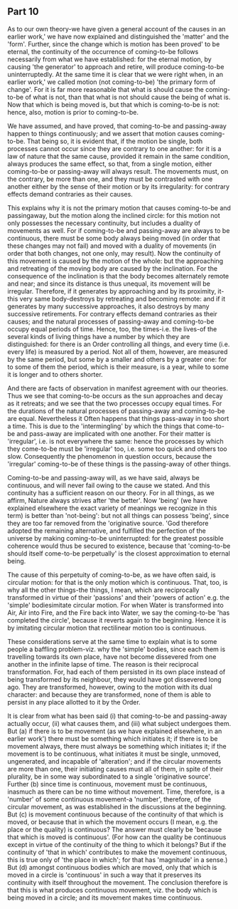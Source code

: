 ## Part 10

As to our own theory-we have given a general account of the causes in an earlier work,' we have now explained and distinguished the 'matter' and the 'form'.
Further, since the change which is motion has been proved' to be eternal, the continuity of the occurrence of coming-to-be follows necessarily from what we have established: for the eternal motion, by causing 'the generator' to approach and retire, will produce coming-to-be uninterruptedly.
At the same time it is clear that we were right when, in an earlier work,' we called motion (not coming-to-be) 'the primary form of change'.
For it is far more reasonable that what is should cause the coming-to-be of what is not, than that what is not should cause the being of what is.
Now that which is being moved is, but that which is coming-to-be is not: hence, also, motion is prior to coming-to-be.

We have assumed, and have proved, that coming-to-be and passing-away happen to things continuously; and we assert that motion causes coming-to-be.
That being so, it is evident that, if the motion be single, both processes cannot occur since they are contrary to one another: for it is a law of nature that the same cause, provided it remain in the same condition, always produces the same effect, so that, from a single motion, either coming-to-be or passing-away will always result.
The movements must, on the contrary, be more than one, and they must be contrasted with one another either by the sense of their motion or by its irregularity: for contrary effects demand contraries as their causes.

This explains why it is not the primary motion that causes coming-to-be and passingaway, but the motion along the inclined circle: for this motion not only possesses the necessary continuity, but includes a duality of movements as well.
For if coming-to-be and passing-away are always to be continuous, there must be some body always being moved (in order that these changes may not fail) and moved with a duality of movements (in order that both changes, not one only, may result).
Now the continuity of this movement is caused by the motion of the whole: but the approaching and retreating of the moving body are caused by the inclination.
For the consequence of the inclination is that the body becomes alternately remote and near; and since its distance is thus unequal, its movement will be irregular.
Therefore, if it generates by approaching and by its proximity, it-this very same body-destroys by retreating and becoming remote: and if it generates by many successive approaches, it also destroys by many successive retirements.
For contrary effects demand contraries as their causes; and the natural processes of passing-away and coming-to-be occupy equal periods of time.
Hence, too, the times-i.e.
the lives-of the several kinds of living things have a number by which they are distinguished: for there is an Order controlling all things, and every time (i.e.
every life) is measured by a period.
Not all of them, however, are measured by the same period, but some by a smaller and others by a greater one: for to some of them the period, which is their measure, is a year, while to some it is longer and to others shorter.

And there are facts of observation in manifest agreement with our theories.
Thus we see that coming-to-be occurs as the sun approaches and decay as it retreats; and we see that the two processes occupy equal times.
For the durations of the natural processes of passing-away and coming-to-be are equal.
Nevertheless it Often happens that things pass-away in too short a time.
This is due to the 'intermingling' by which the things that come-to-be and pass-away are implicated with one another.
For their matter is 'irregular', i.e.
is not everywhere the same: hence the processes by which they come-to-be must be 'irregular' too, i.e.
some too quick and others too slow.
Consequently the phenomenon in question occurs, because the 'irregular' coming-to-be of these things is the passing-away of other things.

Coming-to-be and passing-away will, as we have said, always be continuous, and will never fail owing to the cause we stated.
And this continuity has a sufficient reason on our theory.
For in all things, as we affirm, Nature always strives after 'the better'.
Now 'being' (we have explained elsewhere the exact variety of meanings we recognize in this term) is better than 'not-being': but not all things can possess 'being', since they are too far removed from the 'originative source.
'God therefore adopted the remaining alternative, and fulfilled the perfection of the universe by making coming-to-be uninterrupted: for the greatest possible coherence would thus be secured to existence, because that 'coming-to-be should itself come-to-be perpetually' is the closest approximation to eternal being.

The cause of this perpetuity of coming-to-be, as we have often said, is circular motion: for that is the only motion which is continuous.
That, too, is why all the other things-the things, I mean, which are reciprocally transformed in virtue of their 'passions' and their 'powers of action' e.g.
the 'simple' bodiesimitate circular motion.
For when Water is transformed into Air, Air into Fire, and the Fire back into Water, we say the coming-to-be 'has completed the circle', because it reverts again to the beginning.
Hence it is by imitating circular motion that rectilinear motion too is continuous.

These considerations serve at the same time to explain what is to some people a baffling problem-viz.
why the 'simple' bodies, since each them is travelling towards its own place, have not become dissevered from one another in the infinite lapse of time.
The reason is their reciprocal transformation.
For, had each of them persisted in its own place instead of being transformed by its neighbour, they would have got dissevered long ago.
They are transformed, however, owing to the motion with its dual character: and because they are transformed, none of them is able to persist in any place allotted to it by the Order.

It is clear from what has been said (i) that coming-to-be and passing-away actually occur, (ii) what causes them, and (iii) what subject undergoes them.
But (a) if there is to be movement (as we have explained elsewhere, in an earlier work') there must be something which initiates it; if there is to be movement always, there must always be something which initiates it; if the movement is to be continuous, what initiates it must be single, unmoved, ungenerated, and incapable of 'alteration'; and if the circular movements are more than one, their initiating causes must all of them, in spite of their plurality, be in some way subordinated to a single 'originative source'.
Further (b) since time is continuous, movement must be continuous, inasmuch as there can be no time without movement.
Time, therefore, is a 'number' of some continuous movement-a 'number', therefore, of the circular movement, as was established in the discussions at the beginning.
But (c) is movement continuous because of the continuity of that which is moved, or because that in which the movement occurs (I mean, e.g.
the place or the quality) is continuous?
The answer must clearly be 'because that which is moved is continuous'.
(For how can the quality be continuous except in virtue of the continuity of the thing to which it belongs?
But if the continuity of 'that in which' contributes to make the movement continuous, this is true only of 'the place in which'; for that has 'magnitude' in a sense.)
But (d) amongst continuous bodies which are moved, only that which is moved in a circle is 'continuous' in such a way that it preserves its continuity with itself throughout the movement.
The conclusion therefore is that this is what produces continuous movement, viz.
the body which is being moved in a circle; and its movement makes time continuous.


